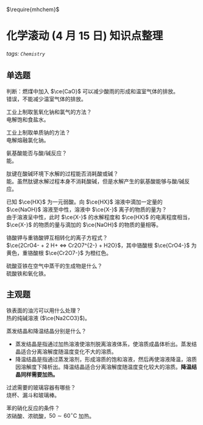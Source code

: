 $\require{mhchem}$

# 化学滚动 (4 月 15 日) 知识点整理

###### tags: `Chemistry`

## 单选题

判断：燃煤中加入 $\ce{CaO}$ 可以减少酸雨的形成和温室气体的排放。  
错误，不能减少温室气体的排放。

工业上制取氢氧化钠和氯气的方法？  
电解饱和食盐水。

工业上制取单质钠的方法？  
电解熔融氯化钠。

氨基酸能否与酸/碱反应？  
能。

肽键在酸碱环境下水解的过程能否消耗酸或碱？  
能。虽然肽键水解过程本身不消耗酸碱，但是水解产生的氨基酸能够与酸/碱反应。

已知 $\ce{HX}$ 为一元弱酸。向 $\ce{HX}$ 溶液中滴加一定量的 $\ce{NaOH}$ 溶液至中性，溶液中 $\ce{X-}$ 离子的物质的量为？  
由于溶液呈中性，此时 $\ce{X-}$ 的水解程度和 $\ce{HX}$ 的电离程度相当，$\ce{X-}$ 的物质的量与滴加的 $\ce{NaOH}$ 的物质的量相等。

铬酸钾与重铬酸钾互相转化的离子方程式？  
$\ce{2CrO4- + 2 H+ <=> Cr2O7^{2-} + H2O}$，其中铬酸根 $\ce{CrO4-}$ 为黄色，重铬酸根 $\ce{Cr2O7-}$ 为橙红色。

硫酸亚铁在空气中蒸干的生成物是什么？  
硫酸铁和氧化铁。

## 主观题

铁表面的油污可以用什么处理？  
热的纯碱溶液 ($\ce{Na2CO3}$)。

蒸发结晶和降温结晶分别是什么？  
- 蒸发结晶是指通过加热溶液使溶剂脱离溶液体系，使溶质成晶体析出。蒸发结晶适合分离溶解度随温度变化不大的溶质。
- 降温结晶是指通过蒸发溶剂，形成溶质的饱和溶液，然后再使溶液降温，溶质因溶解度下降析出。降温结晶适合分离溶解度随温度变化较大的溶质。**降温结晶同样需要加热。**

过滤需要的玻璃容器有哪些？  
烧杯、漏斗和玻璃棒。

苯的硝化反应的条件？  
浓硝酸、浓硫酸，$50\sim 60^{\circ}\text{C}$ 加热。
